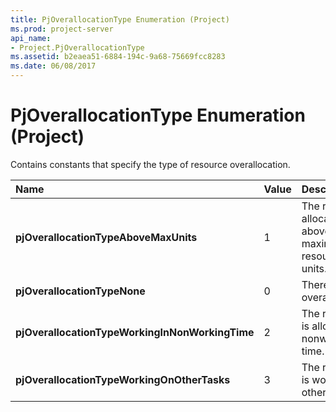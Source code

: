 ```yaml
---
title: PjOverallocationType Enumeration (Project)
ms.prod: project-server
api_name:
- Project.PjOverallocationType
ms.assetid: b2eaea51-6884-194c-9a68-75669fcc8283
ms.date: 06/08/2017
---
```



# PjOverallocationType Enumeration (Project)

Contains constants that specify the type of resource overallocation.



|**Name**|**Value**|**Description**|
|:-----|:-----|:-----|
|**pjOverallocationTypeAboveMaxUnits**|1|The resource allocation is above the maximum resource units.|
|**pjOverallocationTypeNone**|0|There is no overallocation.|
|**pjOverallocationTypeWorkingInNonWorkingTime**|2|The resource is allocated in nonworking time.|
|**pjOverallocationTypeWorkingOnOtherTasks**|3|The resource is working on other tasks.|

